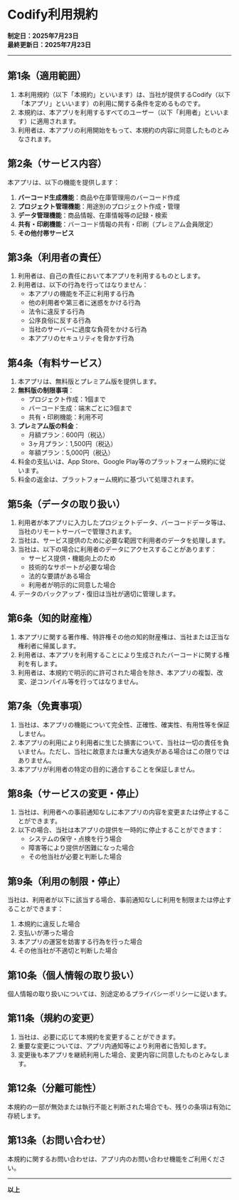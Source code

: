 # Codify利用規約

**制定日：2025年7月23日**  
**最終更新日：2025年7月23日**

---

## 第1条（適用範囲）

1. 本利用規約（以下「本規約」といいます）は、当社が提供するCodify（以下「本アプリ」といいます）の利用に関する条件を定めるものです。
2. 本規約は、本アプリを利用するすべてのユーザー（以下「利用者」といいます）に適用されます。
3. 利用者は、本アプリの利用開始をもって、本規約の内容に同意したものとみなされます。

## 第2条（サービス内容）

本アプリは、以下の機能を提供します：

1. **バーコード生成機能**：商品や在庫管理用のバーコード作成
2. **プロジェクト管理機能**：用途別のプロジェクト作成・管理
3. **データ管理機能**：商品情報、在庫情報等の記録・検索
4. **共有・印刷機能**：バーコード情報の共有・印刷（プレミアム会員限定）
5. **その他付帯サービス**

## 第3条（利用者の責任）

1. 利用者は、自己の責任において本アプリを利用するものとします。
2. 利用者は、以下の行為を行ってはなりません：
   - 本アプリの機能を不正に利用する行為
   - 他の利用者や第三者に迷惑をかける行為
   - 法令に違反する行為
   - 公序良俗に反する行為
   - 当社のサーバーに過度な負荷をかける行為
   - 本アプリのセキュリティを脅かす行為

## 第4条（有料サービス）

1. 本アプリは、無料版とプレミアム版を提供します。
2. **無料版の制限事項**：
   - プロジェクト作成：1個まで
   - バーコード生成：端末ごとに3個まで
   - 共有・印刷機能：利用不可
3. **プレミアム版の料金**：
   - 月額プラン：600円（税込）
   - 3ヶ月プラン：1,500円（税込）
   - 年額プラン：5,000円（税込）
4. 料金の支払いは、App Store、Google Play等のプラットフォーム規約に従います。
5. 料金の返金は、プラットフォーム規約に基づいて処理されます。

## 第5条（データの取り扱い）

1. 利用者が本アプリに入力したプロジェクトデータ、バーコードデータ等は、当社のリモートサーバーで管理されます。
2. 当社は、サービス提供のために必要な範囲で利用者のデータを処理します。
3. 当社は、以下の場合に利用者のデータにアクセスすることがあります：
   - サービス提供・機能向上のため
   - 技術的なサポートが必要な場合
   - 法的な要請がある場合
   - 利用者が明示的に同意した場合
4. データのバックアップ・復旧は当社が適切に管理します。

## 第6条（知的財産権）

1. 本アプリに関する著作権、特許権その他の知的財産権は、当社または正当な権利者に帰属します。
2. 利用者は、本アプリを利用することにより生成されたバーコードに関する権利を有します。
3. 利用者は、本規約で明示的に許可された場合を除き、本アプリの複製、改変、逆コンパイル等を行ってはなりません。

## 第7条（免責事項）

1. 当社は、本アプリの機能について完全性、正確性、確実性、有用性等を保証しません。
2. 本アプリの利用により利用者に生じた損害について、当社は一切の責任を負いません。ただし、当社に故意または重大な過失がある場合はこの限りではありません。
3. 本アプリが利用者の特定の目的に適合することを保証しません。

## 第8条（サービスの変更・停止）

1. 当社は、利用者への事前通知なしに本アプリの内容を変更または停止することができます。
2. 以下の場合、当社は本アプリの提供を一時的に停止することができます：
   - システムの保守・点検を行う場合
   - 障害等により提供が困難になった場合
   - その他当社が必要と判断した場合

## 第9条（利用の制限・停止）

当社は、利用者が以下に該当する場合、事前通知なしに利用を制限または停止することができます：

1. 本規約に違反した場合
2. 支払いが滞った場合
3. 本アプリの運営を妨害する行為を行った場合
4. その他当社が不適切と判断した場合

## 第10条（個人情報の取り扱い）

個人情報の取り扱いについては、別途定めるプライバシーポリシーに従います。

## 第11条（規約の変更）

1. 当社は、必要に応じて本規約を変更することができます。
2. 重要な変更については、アプリ内通知等により利用者に告知します。
3. 変更後も本アプリを継続利用した場合、変更内容に同意したものとみなします。

## 第12条（分離可能性）

本規約の一部が無効または執行不能と判断された場合でも、残りの条項は有効に存続します。

## 第13条（お問い合わせ）

本規約に関するお問い合わせは、アプリ内のお問い合わせ機能をご利用ください。

---
**以上**
